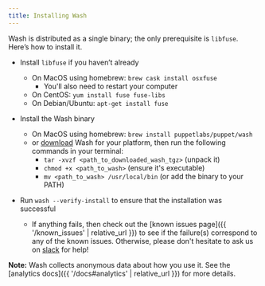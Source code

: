 ```yaml
---
title: Installing Wash
---
```

Wash is distributed as a single binary; the only prerequisite is `libfuse`. Here’s how to install it.

* Install `libfuse` if you haven’t already
    * On MacOS using homebrew: `brew cask install osxfuse`
        * You'll also need to restart your computer
    * On CentOS: `yum install fuse fuse-libs`
    * On Debian/Ubuntu: `apt-get install fuse`

* Install the Wash binary
    * On MacOS using homebrew: `brew install puppetlabs/puppet/wash`
    * or [download](https://github.com/puppetlabs/wash/releases/latest) Wash for your platform, then run the following commands in your terminal:
        * `tar -xvzf <path_to_downloaded_wash_tgz>` (unpack it)
        * `chmod +x <path_to_wash>` (ensure it's executable)
        * `mv <path_to_wash> /usr/local/bin` (or add the binary to your PATH)

* Run `wash --verify-install` to ensure that the installation was successful
    * If anything fails, then check out the [known issues page]({{ '/known_issues' | relative_url }}) to see if the failure(s) correspond to any of the known issues. Otherwise, please don't hesitate to ask us on [slack](https://puppetcommunity.slack.com/app_redirect?channel=wash) for help!

**Note:** Wash collects anonymous data about how you use it. See the [analytics docs]({{ '/docs#analytics' | relative_url }}) for more details.
